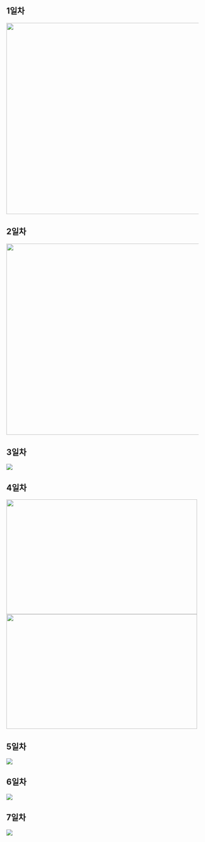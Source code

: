 ## 1일차
<img src="https://user-images.githubusercontent.com/78488493/152932960-5992ac9f-5827-4aeb-8b0e-ed627a30b224.png" width="900px" height="500px">

## 2일차
<img src="https://user-images.githubusercontent.com/78488493/152933148-37d24004-c02e-438d-a462-dda1e7babff5.png" width="900px" height="500px">

## 3일차
<img src="https://user-images.githubusercontent.com/78488493/153983699-2fc40958-1922-4003-b7fc-1f929d5aaa52.gif">

## 4일차
<div class="imgs2">
  <img  src="https://user-images.githubusercontent.com/78488493/153415043-8e34130c-85d3-4ce3-8bb3-9b1edc0fdf5c.png" width="500px" height="300px">
  <img src="https://user-images.githubusercontent.com/78488493/153414905-b379b337-dd2d-4ee6-88c7-4044e93b5785.png" width="500px" height="300px">
</div>

## 5일차
<img src="https://s3.ap-northeast-2.amazonaws.com/images.codemate.kr/images/DDAEZI/post/1644510648165/%EC%8A%A4%ED%81%AC%EB%A6%B0%EC%83%B7-2022-02-11-%EC%98%A4%EC%A0%84-1.29.50.png">

## 6일차
<img src="https://s3.ap-northeast-2.amazonaws.com/images.codemate.kr/images/DDAEZI/post/1644817266272/%EC%8A%A4%ED%81%AC%EB%A6%B0%EC%83%B7-2022-02-14-%EC%98%A4%ED%9B%84-2.40.08.png">

## 7일차
<img src="https://user-images.githubusercontent.com/78488493/153983114-b8f5cdee-437f-4100-8033-7dc672dfffe9.gif">

